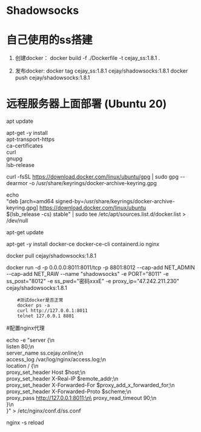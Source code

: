 <!--
 * @Description: 
 * @Version: 1.0
 * @Autor: z.cejay@gmail.com
 * @Date: 2021-09-01 20:21:24
 * @LastEditors: cejay
 * @LastEditTime: 2021-11-07 14:45:16
-->
# Shadowsocks
# 自己使用的ss搭建

1. 创建docker：
   docker build -f ./Dockerfile -t cejay_ss:1.8.1 .

2. 发布docker:
   docker tag cejay_ss:1.8.1 cejay/shadowsocks:1.8.1
   docker push cejay/shadowsocks:1.8.1


# 远程服务器上面部署 (Ubuntu 20)
apt update

apt-get -y install \
    apt-transport-https \
    ca-certificates \
    curl \
    gnupg \
    lsb-release

curl -fsSL https://download.docker.com/linux/ubuntu/gpg | sudo gpg --dearmor -o /usr/share/keyrings/docker-archive-keyring.gpg

echo \
  "deb [arch=amd64 signed-by=/usr/share/keyrings/docker-archive-keyring.gpg] https://download.docker.com/linux/ubuntu \
  $(lsb_release -cs) stable" | sudo tee /etc/apt/sources.list.d/docker.list > /dev/null

apt-get update

apt-get -y install docker-ce docker-ce-cli containerd.io nginx

docker pull cejay/shadowsocks:1.8.1

docker run -d -p 0.0.0.0:8011:8011/tcp -p 8801:8012 --cap-add NET_ADMIN --cap-add NET_RAW --name "shadowsocks" -e PORT="8011" -e ss_post="8012" -e ss_pwd="密码xxxE" -e proxy_ip="47.242.211.230" cejay/shadowsocks:1.8.1

        #测试docker是否正常
        docker ps -a
        curl http://127.0.0.1:8011
        telnet 127.0.0.1 8801

#配置nginx代理

echo -e "server {\n\
    listen 80;\n\
    server_name ss.cejay.online;\n\
    access_log /var/log/nginx/access.log;\n\
    location / {\n\
        proxy_set_header Host \$host;\n\
        proxy_set_header X-Real-IP \$remote_addr;\n\
        proxy_set_header X-Forwarded-For \$proxy_add_x_forwarded_for;\n\
        proxy_set_header X-Forwarded-Proto \$scheme;\n\
        proxy_pass http://127.0.0.1:8011;\n\
        proxy_read_timeout 90;\n\
    }\n\
}" > /etc/nginx/conf.d/ss.conf



nginx -s reload
